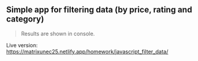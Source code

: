 ## Simple app for filtering data (by price, rating and category)
> Results are shown in console.

Live version: https://matrixunec25.netlify.app/homework/javascript_filter_data/